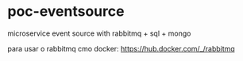 # poc-eventsource
microservice event source with rabbitmq + sql + mongo

para usar o rabbitmq cmo docker:
https://hub.docker.com/_/rabbitmq
